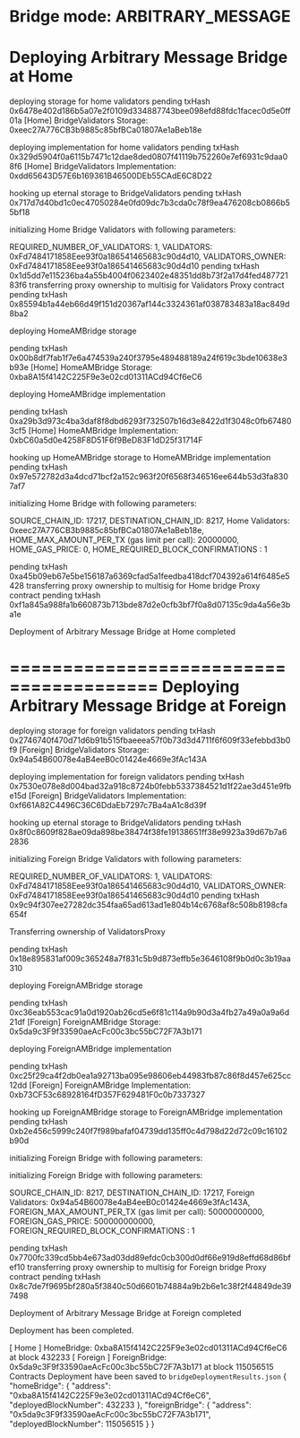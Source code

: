Bridge mode: ARBITRARY_MESSAGE
========================================
Deploying Arbitrary Message Bridge at Home
========================================

deploying storage for home validators
pending txHash 0x6478e402d186b5a07e2f0109d334887743bee098efd88fdc1facec0d5e0ff01a
[Home] BridgeValidators Storage:  0xeec27A776CB3b9885c85bfBCa01807Ae1aBeb18e

deploying implementation for home validators
pending txHash 0x329d5904f0a6115b7471c12dae8ded0807f41119b752260e7ef6931c9daa08f6
[Home] BridgeValidators Implementation:  0xdd65643D57E6b169361B46500DEb55CAdE6C8D22

hooking up eternal storage to BridgeValidators
pending txHash 0x717d7d40bd1c0ec47050284e0fd09dc7b3cda0c78f9ea476208cb0866b55bf18

initializing Home Bridge Validators with following parameters:

REQUIRED_NUMBER_OF_VALIDATORS: 1, VALIDATORS: 0xFd7484171858Eee93f0a186541465683c90d4d10, VALIDATORS_OWNER: 0xFd7484171858Eee93f0a186541465683c90d4d10
pending txHash 0x1d5dd7e115236ba4a55b4004f0623402e48351dd8b73f2a17d4fed48772183f6
transferring proxy ownership to multisig for Validators Proxy contract
pending txHash 0x85594b1a44eb66d49f151d20367af144c3324361af038783483a18ac849d8ba2

deploying HomeAMBridge storage

pending txHash 0x00b8df7fab1f7e6a474539a240f3795e489488189a24f619c3bde10638e3b93e
[Home] HomeAMBridge Storage:  0xba8A15f4142C225F9e3e02cd01311ACd94Cf6eC6

deploying HomeAMBridge implementation

pending txHash 0xa29b3d973c4ba3daf8f8dbd6293f732507b16d3e8422d1f3048c0fb674803cf5
[Home] HomeAMBridge Implementation:  0xbC60a5d0e4258F8D51F6f9BeD83F1dD25f31714F

hooking up HomeAMBridge storage to HomeAMBridge implementation
pending txHash 0x97e572782d3a4dcd71bcf2a152c963f20f6568f346516ee644b53d3fa8307af7

initializing Home Bridge with following parameters:

SOURCE_CHAIN_ID: 17217, DESTINATION_CHAIN_ID: 8217, Home Validators: 0xeec27A776CB3b9885c85bfBCa01807Ae1aBeb18e,
  HOME_MAX_AMOUNT_PER_TX (gas limit per call): 20000000,
  HOME_GAS_PRICE: 0, HOME_REQUIRED_BLOCK_CONFIRMATIONS : 1

pending txHash 0xa45b09eb67e5be156187a6369cfad5a1feedba418dcf704392a614f6485e5428
transferring proxy ownership to multisig for Home bridge Proxy contract
pending txHash 0xf1a845a988fa1b660873b713bde87d2e0cfb3bf7f0a8d07135c9da4a56e3ba1e

Deployment of Arbitrary Message Bridge at Home completed

========================================
Deploying Arbitrary Message Bridge at Foreign
========================================

deploying storage for foreign validators
pending txHash 0x2746740f470d71d6b91b515fbaeeea57f0b73d3d4711f6f609f33efebbd3b0f9
[Foreign] BridgeValidators Storage:  0x94a54B60078e4aB4eeB0c01424e4669e3fAc143A

deploying implementation for foreign validators
pending txHash 0x7530e078e8d004bad32a918c8724b0febb5337384521d1f22ae3d451e9fbe15d
[Foreign] BridgeValidators Implementation:  0xf661A82C4496C36C6DdaEb7297c7Ba4aA1c8d39f

hooking up eternal storage to BridgeValidators
pending txHash 0x8f0c8609f828ae09da898be38474f38fe19138651ff38e9923a39d67b7a62836

initializing Foreign Bridge Validators with following parameters:

REQUIRED_NUMBER_OF_VALIDATORS: 1, VALIDATORS: 0xFd7484171858Eee93f0a186541465683c90d4d10, VALIDATORS_OWNER: 0xFd7484171858Eee93f0a186541465683c90d4d10
pending txHash 0x9c94f307ee27282dc354faa65ad613ad1e804b14c6768af8c508b8198cfa654f

Transferring ownership of ValidatorsProxy

pending txHash 0x18e895831af009c365248a7f831c5b9d873effb5e3646108f9b0d0c3b19aa310

deploying ForeignAMBridge storage

pending txHash 0xc36eab553cac91a0d1920ab26cd5e6f81c114a9b90d3a4fb27a49a0a9a6d21df
[Foreign] ForeignAMBridge Storage:  0x5da9c3F9f33590aeAcFc00c3bc55bC72F7A3b171

deploying ForeignAMBridge implementation

pending txHash 0xc25f29ca4f2db0ea1a92713ba095e98606eb44983fb87c86f8d457e625cc12dd
[Foreign] ForeignAMBridge Implementation:  0xb73CF53c68928164fD357F629481F0c0b7337327

hooking up ForeignAMBridge storage to ForeignAMBridge implementation
pending txHash 0xb2e456c5999c240f7f989bafaf04739dd135ff0c4d798d22d72c09c16102b90d

initializing Foreign Bridge with following parameters:


initializing Foreign Bridge with following parameters:

SOURCE_CHAIN_ID: 8217, DESTINATION_CHAIN_ID: 17217, Foreign Validators: 0x94a54B60078e4aB4eeB0c01424e4669e3fAc143A,
  FOREIGN_MAX_AMOUNT_PER_TX (gas limit per call): 50000000000,
  FOREIGN_GAS_PRICE: 500000000000, FOREIGN_REQUIRED_BLOCK_CONFIRMATIONS : 1

pending txHash 0x7700fc339cd5bb4e673ad03dd89efdc0cb300d0df66e919d8effd68d86bfef10
transferring proxy ownership to multisig for Foreign bridge Proxy contract
pending txHash 0x8c7de7f9695bf280a5f3840c50d6601b74884a9b2b6e1c38f2f44849de397498

Deployment of Arbitrary Message Bridge at Foreign completed


Deployment has been completed.


[   Home  ] HomeBridge: 0xba8A15f4142C225F9e3e02cd01311ACd94Cf6eC6 at block 432233
[ Foreign ] ForeignBridge: 0x5da9c3F9f33590aeAcFc00c3bc55bC72F7A3b171 at block 115056515
Contracts Deployment have been saved to `bridgeDeploymentResults.json`
{
    "homeBridge": {
        "address": "0xba8A15f4142C225F9e3e02cd01311ACd94Cf6eC6",
        "deployedBlockNumber": 432233
    },
    "foreignBridge": {
        "address": "0x5da9c3F9f33590aeAcFc00c3bc55bC72F7A3b171",
        "deployedBlockNumber": 115056515
    }
}

